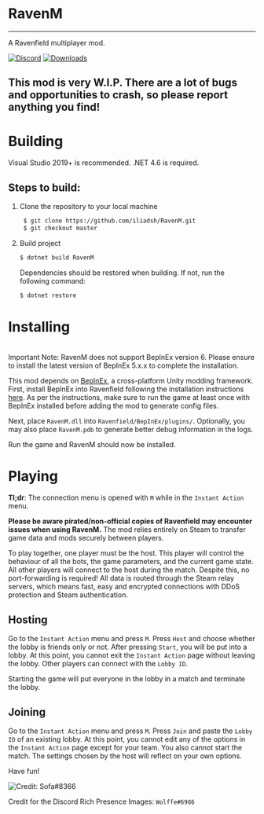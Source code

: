 # RavenM

--------------------------------------------------------------------------------

A Ravenfield multiplayer mod.

[![Discord](https://img.shields.io/discord/458403487982682113.svg?label=Discord&logo=Discord&colorB=7289da&style=for-the-badge)](https://discord.gg/63zE4gY)
[![Downloads](https://img.shields.io/github/downloads/ABigPickle/RavenM/total.svg?label=Downloads&logo=GitHub&style=for-the-badge)](https://github.com/ABigPickle/RavenM/releases/latest)

## This mod is very <b>W.I.P.</b> There are a lot of bugs and opportunities to crash, so please report anything you find!

# Building

Visual Studio 2019+ is recommended. .NET 4.6 is required.

## Steps to build:

1. Clone the repository to your local machine
   
   ```bash
    $ git clone https://github.com/iliadsh/RavenM.git
    $ git checkout master
    ```

2. Build project

    ```bash
    $ dotnet build RavenM
    ```

    Dependencies should be restored when building. If not, run the following command:

    ```bash
    $ dotnet restore
    ```

# Installing

<br>Important Note:</b> RavenM does not support BepInEx version 6. Please ensure to install the latest version of BepInEx 5.x.x to complete the installation.

This mod depends on [BepInEx](https://github.com/BepInEx/BepInEx), a cross-platform Unity modding framework. First, install BepInEx into Ravenfield following the installation instructions [here](https://docs.bepinex.dev/articles/user_guide/installation/index.html). As per the instructions, make sure to run the game at least once with BepInEx installed before adding the mod to generate config files.

Next, place `RavenM.dll` into `Ravenfield/BepInEx/plugins/`. Optionally, you may also place `RavenM.pdb` to generate better debug information in the logs.

Run the game and RavenM should now be installed.

# Playing

<b>Tl;dr</b>: The connection menu is opened with `M` while in the `Instant Action` menu.

<b>Please be aware pirated/non-official copies of Ravenfield may encounter issues when using RavenM.</b> The mod relies entirely on Steam to transfer game data and mods securely between players.

To play together, one player must be the host. This player will control the behaviour of all the bots, the game parameters, and the current game state. All other players will connect to the host during the match. Despite this, no port-forwarding is required! All data is routed through the Steam relay servers, which means fast, easy and encrypted connections with DDoS protection and Steam authentication.

## Hosting
Go to the `Instant Action` menu and press `M`. Press `Host` and choose whether the lobby is friends only or not. After pressing `Start`, you will be put into a lobby. At this point, you cannot exit the `Instant Action` page without leaving the lobby. Other players can connect with the `Lobby ID`.

Starting the game will put everyone in the lobby in a match and terminate the lobby.

## Joining
Go to the `Instant Action` menu and press `M`. Press `Join` and paste the `Lobby ID` of an existing lobby. At this point, you cannot edit any of the options in the `Instant Action` page except for your team. You also cannot start the match. The settings chosen by the host will reflect on your own options.

Have fun!

![Credit: Sofa#8366](https://steamuserimages-a.akamaihd.net/ugc/1917988387306327667/C90622D8C9B8B654E187AA5038A84759DFF050D9/)

Credit for the Discord Rich Presence Images: `Wolffe#6986`
